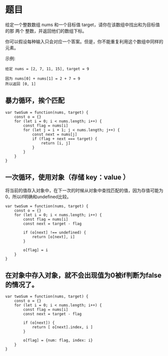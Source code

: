 # 题目
给定一个整数数组 nums 和一个目标值 target，请你在该数组中找出和为目标值的那 两个 整数，并返回他们的数组下标。

你可以假设每种输入只会对应一个答案。但是，你不能重复利用这个数组中同样的元素。

示例:
```
给定 nums = [2, 7, 11, 15], target = 9

因为 nums[0] + nums[1] = 2 + 7 = 9
所以返回 [0, 1]
```

## 暴力循环，挨个匹配

```
var twoSum = function(nums, target) {
    const o = {}
    for (let i = 0; i < nums.length; i++) {
        const flag = nums[i]
        for (let j = i + 1; j < nums.length; j++) {
            const next = nums[j]
            if (flag + next === target) {
                return [i, j]
            }
        }
    }
}
```

## 一次循环，使用对象（存储 key：value ）

将当前的值存入对象中，在下一次的时候从对象中查找匹配的值，因为存值可能为0，所以if明确和undefined比较。

```
var twoSum = function(nums, target) {
    const o = {}
    for (let i = 0; i < nums.length; i++) {
        const flag = nums[i]
        const next = target - flag

        if (o[next] !== undefined) {
            return [o[next], i]
        }

        o[flag] = i
    }
}
```

## 在对象中存入对象，就不会出现值为0被if判断为false的情况了。

```
var twoSum = function(nums, target) {
    const o = {}
    for (let i = 0; i < nums.length; i++) {
        const flag = nums[i]
        const next = target - flag
        
        if (o[next]) {
            return [ o[next].index, i ]
        }

        o[flag] = {num: flag, index: i}
    }
}
```